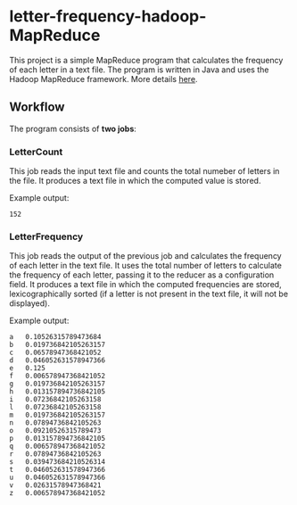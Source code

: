# letter-frequency-hadoop-MapReduce

This project is a simple MapReduce program that calculates the frequency of each letter in a text file. The program is written in Java and uses the Hadoop MapReduce framework. More details [here](Report.pdf).

## Workflow
The program consists of **two jobs**:

### LetterCount
This job reads the input text file and counts the total numeber of letters in the file.
It produces a text file in which the computed value is stored.

Example output:
```
152
```

### LetterFrequency
This job reads the output of the previous job and calculates the frequency of each letter in the text file. It uses the total number of letters to calculate the frequency of each letter, passing it to the reducer as a configuration field.
It produces a text file in which the computed frequencies are stored, lexicographically sorted (if a letter is not present in the text file, it will not be displayed).

Example output:
```
a	0.10526315789473684
b	0.019736842105263157
c	0.06578947368421052
d	0.046052631578947366
e	0.125
f	0.006578947368421052
g	0.019736842105263157
h	0.013157894736842105
i	0.07236842105263158
l	0.07236842105263158
m	0.019736842105263157
n	0.07894736842105263
o	0.09210526315789473
p	0.013157894736842105
q	0.006578947368421052
r	0.07894736842105263
s	0.039473684210526314
t	0.046052631578947366
u	0.046052631578947366
v	0.02631578947368421
z	0.006578947368421052
```